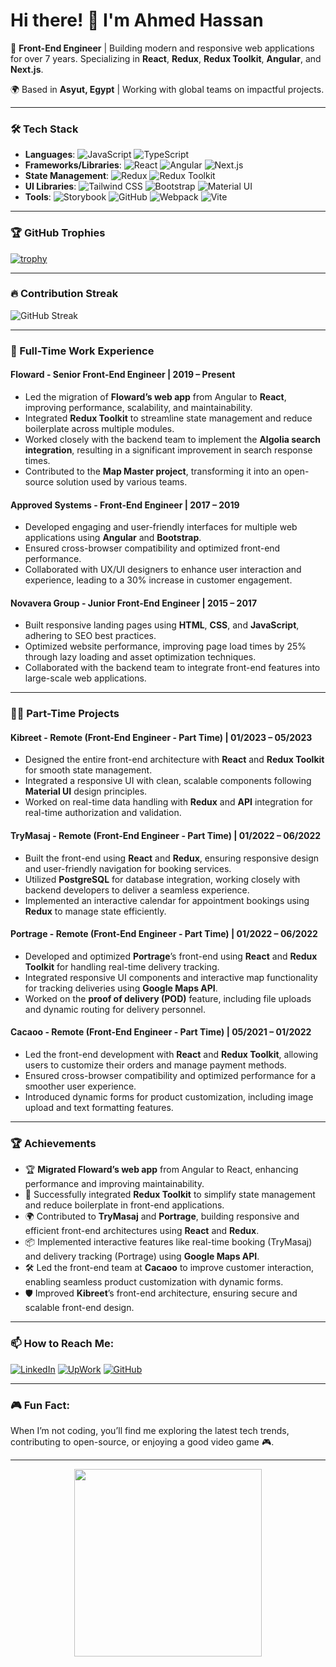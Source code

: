 # Hi there! 👋 I'm Ahmed Hassan

🚀 **Front-End Engineer** | Building modern and responsive web applications for over 7 years. Specializing in **React**, **Redux**, **Redux Toolkit**, **Angular**, and **Next.js**.

🌍 Based in **Asyut, Egypt** | Working with global teams on impactful projects.

---

### 🛠️ Tech Stack

- **Languages**: ![JavaScript](https://img.shields.io/badge/JavaScript-F7DF1E?style=for-the-badge&logo=javascript&logoColor=black) ![TypeScript](https://img.shields.io/badge/TypeScript-007ACC?style=for-the-badge&logo=typescript&logoColor=white)
- **Frameworks/Libraries**: ![React](https://img.shields.io/badge/React-61DAFB?style=for-the-badge&logo=react&logoColor=black) ![Angular](https://img.shields.io/badge/Angular-DD0031?style=for-the-badge&logo=angular&logoColor=white) ![Next.js](https://img.shields.io/badge/Next.js-000000?style=for-the-badge&logo=nextdotjs&logoColor=white)
- **State Management**: ![Redux](https://img.shields.io/badge/Redux-764ABC?style=for-the-badge&logo=redux&logoColor=white) ![Redux Toolkit](https://img.shields.io/badge/Redux%20Toolkit-764ABC?style=for-the-badge&logo=redux&logoColor=white)
- **UI Libraries**: ![Tailwind CSS](https://img.shields.io/badge/Tailwind%20CSS-38B2AC?style=for-the-badge&logo=tailwind-css&logoColor=white) ![Bootstrap](https://img.shields.io/badge/Bootstrap-563D7C?style=for-the-badge&logo=bootstrap&logoColor=white) ![Material UI](https://img.shields.io/badge/Material%20UI-0081CB?style=for-the-badge&logo=mui&logoColor=white)
- **Tools**: ![Storybook](https://img.shields.io/badge/Storybook-FF4785?style=for-the-badge&logo=storybook&logoColor=white) ![GitHub](https://img.shields.io/badge/GitHub-181717?style=for-the-badge&logo=github&logoColor=white) ![Webpack](https://img.shields.io/badge/Webpack-8DD6F9?style=for-the-badge&logo=webpack&logoColor=black) ![Vite](https://img.shields.io/badge/Vite-646CFF?style=for-the-badge&logo=vite&logoColor=white)

---

### 🏆 GitHub Trophies

[![trophy](https://github-profile-trophy.vercel.app/?username=7ssan91&theme=onestar&column=4&rank=SECRET,SSS,AAA,AA,A,B,C&&animation=true)](https://github.com/7ssan91)

---

### 🔥 Contribution Streak

![GitHub Streak](https://github-readme-streak-stats.herokuapp.com/?user=7ssan91&theme=dark)

---

### 💼 Full-Time Work Experience

#### **Floward** - Senior Front-End Engineer | 2019 – Present
- Led the migration of **Floward’s web app** from Angular to **React**, improving performance, scalability, and maintainability.
- Integrated **Redux Toolkit** to streamline state management and reduce boilerplate across multiple modules.
- Worked closely with the backend team to implement the **Algolia search integration**, resulting in a significant improvement in search response times.
- Contributed to the **Map Master project**, transforming it into an open-source solution used by various teams.

#### **Approved Systems** - Front-End Engineer | 2017 – 2019
- Developed engaging and user-friendly interfaces for multiple web applications using **Angular** and **Bootstrap**.
- Ensured cross-browser compatibility and optimized front-end performance.
- Collaborated with UX/UI designers to enhance user interaction and experience, leading to a 30% increase in customer engagement.

#### **Novavera Group** - Junior Front-End Engineer | 2015 – 2017
- Built responsive landing pages using **HTML**, **CSS**, and **JavaScript**, adhering to SEO best practices.
- Optimized website performance, improving page load times by 25% through lazy loading and asset optimization techniques.
- Collaborated with the backend team to integrate front-end features into large-scale web applications.

---

### 🧑‍💻 Part-Time Projects

#### **Kibreet** - Remote (Front-End Engineer - Part Time) | 01/2023 – 05/2023
- Designed the entire front-end architecture with **React** and **Redux Toolkit** for smooth state management.
- Integrated a responsive UI with clean, scalable components following **Material UI** design principles.
- Worked on real-time data handling with **Redux** and **API** integration for real-time authorization and validation.

#### **TryMasaj** - Remote (Front-End Engineer - Part Time) | 01/2022 – 06/2022
- Built the front-end using **React** and **Redux**, ensuring responsive design and user-friendly navigation for booking services.
- Utilized **PostgreSQL** for database integration, working closely with backend developers to deliver a seamless experience.
- Implemented an interactive calendar for appointment bookings using **Redux** to manage state efficiently.

#### **Portrage** - Remote (Front-End Engineer - Part Time) | 01/2022 – 06/2022
- Developed and optimized **Portrage**’s front-end using **React** and **Redux Toolkit** for handling real-time delivery tracking.
- Integrated responsive UI components and interactive map functionality for tracking deliveries using **Google Maps API**.
- Worked on the **proof of delivery (POD)** feature, including file uploads and dynamic routing for delivery personnel.

#### **Cacaoo** - Remote (Front-End Engineer - Part Time) | 05/2021 – 01/2022
- Led the front-end development with **React** and **Redux Toolkit**, allowing users to customize their orders and manage payment methods.
- Ensured cross-browser compatibility and optimized performance for a smoother user experience.
- Introduced dynamic forms for product customization, including image upload and text formatting features.

---

### 🏆 Achievements

- 🏆 **Migrated Floward’s web app** from Angular to React, enhancing performance and improving maintainability.
- 🚀 Successfully integrated **Redux Toolkit** to simplify state management and reduce boilerplate in front-end applications.
- 🌍 Contributed to **TryMasaj** and **Portrage**, building responsive and efficient front-end architectures using **React** and **Redux**.
- 📦 Implemented interactive features like real-time booking (TryMasaj) and delivery tracking (Portrage) using **Google Maps API**.
- 🛠 Led the front-end team at **Cacaoo** to improve customer interaction, enabling seamless product customization with dynamic forms.
- 🛡️ Improved **Kibreet**’s front-end architecture, ensuring secure and scalable front-end design.

---

### 📫 How to Reach Me:

[![LinkedIn](https://img.shields.io/badge/LinkedIn-blue?style=for-the-badge&logo=linkedin&logoColor=white)](https://www.linkedin.com/in/7ssan91/)
[![UpWork](https://img.shields.io/badge/UpWork-green?style=for-the-badge&logo=upwork&logoColor=white)](https://www.upwork.com/freelancers/~01f5699e5bd980aa20)
[![GitHub](https://img.shields.io/badge/GitHub-000?style=for-the-badge&logo=github&logoColor=white)](https://github.com/7ssan91)

---

### 🎮 Fun Fact:

When I’m not coding, you’ll find me exploring the latest tech trends, contributing to open-source, or enjoying a good video game 🎮.

---

<div align="center">
  <img src="https://media.giphy.com/media/qgQUggAC3Pfv687qPC/giphy.gif" width="300" />
</div>

